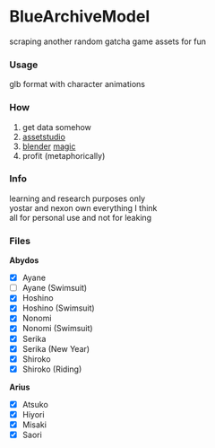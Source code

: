 # BlueArchiveModel
scraping another random gatcha game assets for fun

### Usage
glb format with character animations  

### How
1. get data somehow
2. [assetstudio](https://github.com/Perfare/AssetStudio)
3. [blender](https://www.blender.org/download/) [magic](https://github.com/Joshimello/BlueArchiveModel/blob/main/model.py)
4. profit (metaphorically)

### Info
learning and research purposes only  
yostar and nexon own everything I think  
all for personal use and not for leaking  

### Files
**Abydos**
- [x] Ayane
- [ ] Ayane (Swimsuit)
- [x] Hoshino
- [x] Hoshino (Swimsuit)
- [x] Nonomi
- [x] Nonomi (Swimsuit)
- [x] Serika
- [x] Serika (New Year)
- [x] Shiroko
- [x] Shiroko (Riding)

**Arius**
- [x] Atsuko
- [x] Hiyori
- [x] Misaki
- [x] Saori
